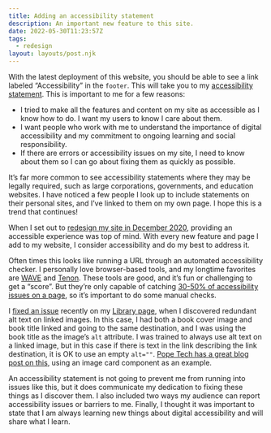 ```yaml
---
title: Adding an accessibility statement
description: An important new feature to this site.
date: 2022-05-30T11:23:57Z
tags:
  - redesign
layout: layouts/post.njk
---
```


With the latest deployment of this website, you should be able to see a link labeled “Accessibility” in the <code>footer</code>. This will take you to my [accessibility statement](/accessibility/). This is important to me for a few reasons:

* I tried to make all the features and content on my site as accessible as I know how to do. I want my users to know I care about them.
* I want people who work with me to understand the importance of digital accessibility and my commitment to ongoing learning and social responsibility.
* If there are errors or accessibility issues on my site, I need to know about them so I can go about fixing them as quickly as possible.

It’s far more common to see accessibility statements where they may be legally required, such as large corporations, governments, and education websites. I have noticed a few people I look up to include statements on their personal sites, and I’ve linked to them on my own page. I hope this is a trend that continues!

When I set out to [redesign my site in December 2020](/posts/2020-newww-year/), providing an accessible experience was top of mind. With every new feature and page I add to my website, I consider accessibility and do my best to address it.

Often times this looks like running a URL through an automated accessibility checker. I personally love browser-based tools, and my longtime favorites are [WAVE](https://wave.webaim.org) and [Tenon](https://tenon.io/). These tools are good, and it’s fun or challenging to get a “score”. But they’re only capable of catching [30-50% of accessibility issues on a page](https://marcysutton.com/evinced-automated-accessibility-testing), so it’s important to do some manual checks.

I [fixed an issue](https://github.com/nsmsn/nicksimsondotcom/commit/929d7530e076763228f86a0775178f3b530688bb) recently on my [Library page](/library/), when I discovered redundant alt text on linked images. In this case, I had both a book cover image and book title linked and going to the same destination, and I was using the book title as the image’s <code>alt</code> attribute. I was trained to always use alt text on a linked image, but in this case if there is text in the link describing the link destination, it is OK to use an empty <code>alt=""</code>. [Pope Tech has a great blog post on this](https://blog.pope.tech/2020/03/13/linked-image-missing-alternative-text-example/), using an image card component as an example.

An accessibility statement is not going to prevent me from running into issues like this, but it does communicate my dedication to fixing these things as I discover them. I also included two ways my audience can report accessibility issues or barriers to me. Finally, I thought it was important to state that I am always learning new things about digital accessibility and will share what I learn. 

